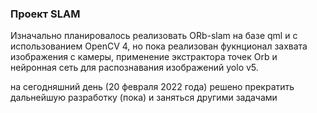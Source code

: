 ###  Проект SLAM


Изначально планировалось реализовать ORb-slam на базе qml и с использованием OpenCV 4, но пока реализован фукнционал захвата изображения с камеры, применение экстрактора точек Orb и нейронная сеть для распознавания изображений yolo v5.

на сегодняшний день (20 февраля 2022 года) решено прекратить дальнейшую разработку (пока) и заняться другими задачами



